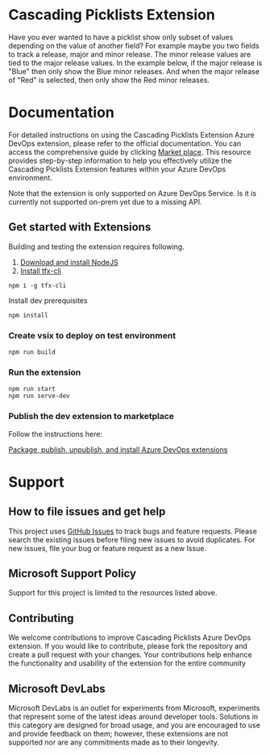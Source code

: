 # Cascading Picklists Extension

Have you ever wanted to have a picklist show only subset of values depending on the value of another field? For example maybe you two fields to track a release, major and minor release. The minor release values are tied to the major release values. In the example below, if the major release is "Blue" then only show the Blue minor releases. And when the major release of "Red" is selected, then only show the Red minor releases.


# Documentation 

For detailed instructions on using the Cascading Picklists Extension Azure DevOps extension, please refer to the official documentation. You can access the comprehensive guide by clicking [Market place](https://marketplace.visualstudio.com/items?itemName=ms-devlabs.cascading-picklists-extension). This resource provides step-by-step information to help you effectively utilize the Cascading Picklists Extension features within your Azure DevOps environment.


Note that the extension is only supported on Azure DevOps Service. Is it is currently not supported on-prem yet due to a missing API.

## Get started with Extensions

Building and testing the extension requires following.

1.  [Download and install NodeJS](http://nodejs.org 'NodeJS Website')
2.  [Install tfx-cli](https://docs.microsoft.com/en-us/vsts/extend/publish/command-line?view=vsts)

```
npm i -g tfx-cli
```

Install dev prerequisites

```
npm install
```

### Create vsix to deploy on test environment

```
npm run build
```

### Run the extension 

```
npm run start
npm run serve-dev
```

### Publish the dev extension to marketplace

Follow the instructions here:

[Package, publish, unpublish, and install Azure DevOps extensions
](https://docs.microsoft.com/en-us/azure/devops/extend/publish/overview?view=azure-devops)

# Support

## How to file issues and get help

This project uses [GitHub Issues](https://github.com/microsoft/azure-devops-extension-cascading-picklist/issues) to track bugs and feature requests. Please search the existing issues before filing new issues to avoid duplicates. For new issues, file your bug or feature request as a new Issue. 

## Microsoft Support Policy
Support for this project is limited to the resources listed above.


## Contributing

We welcome contributions to improve Cascading Picklists Azure DevOps extension. If you would like to contribute, please fork the repository and create a pull request with your changes. Your contributions help enhance the functionality and usability of the extension for the entire community


## Microsoft DevLabs
Microsoft DevLabs is an outlet for experiments from Microsoft, experiments that represent some of the latest ideas around developer tools. Solutions in this category are designed for broad usage, and you are encouraged to use and provide feedback on them; however, these extensions are not supported nor are any commitments made as to their longevity.



